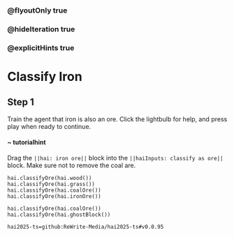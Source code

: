 ### @flyoutOnly true
### @hideIteration true
### @explicitHints true

# Classify Iron

## Step 1
Train the agent that iron is also an ore. Click the lightbulb for help, and press play when ready to continue.

#### ~ tutorialhint 
Drag the ``||hai: iron ore||`` block into the ``||haiInputs: classify as ore||`` block. Make sure not to remove the coal are.

```ghost
hai.classifyOre(hai.wood())
hai.classifyOre(hai.grass())
hai.classifyOre(hai.coalOre())
hai.classifyOre(hai.ironOre())
```
```template
hai.classifyOre(hai.coalOre())
hai.classifyOre(hai.ghostBlock())
```
```package
hai2025-ts=github:ReWrite-Media/hai2025-ts#v0.0.95
```
